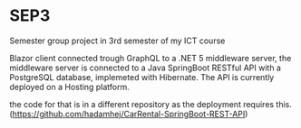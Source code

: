 # SEP3
Semester group project in 3rd semester of my ICT course


Blazor client connected trough GraphQL to a .NET 5 middleware server, the middleware server is connected to a Java SpringBoot RESTful API with a PostgreSQL database, implemeted with Hibernate. The API is currently deployed on a Hosting platform.

the code for that is in a different repository as the deployment requires this. (https://github.com/hadamhej/CarRental-SpringBoot-REST-API)
